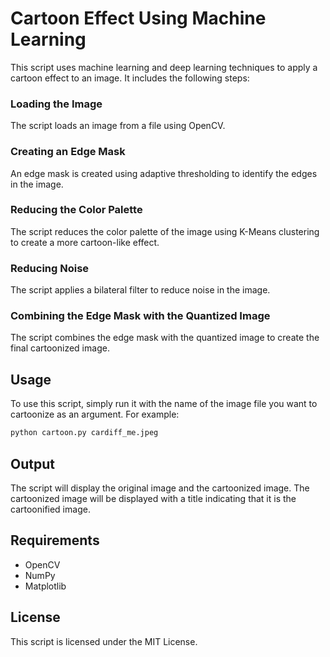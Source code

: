 # Cartoon Effect Using Machine Learning

This script uses machine learning and deep learning techniques to apply a cartoon effect to an image. It includes the following steps:

### Loading the Image
The script loads an image from a file using OpenCV.

### Creating an Edge Mask
An edge mask is created using adaptive thresholding to identify the edges in the image.

### Reducing the Color Palette
The script reduces the color palette of the image using K-Means clustering to create a more cartoon-like effect.

### Reducing Noise
The script applies a bilateral filter to reduce noise in the image.

### Combining the Edge Mask with the Quantized Image
The script combines the edge mask with the quantized image to create the final cartoonized image.

## Usage
To use this script, simply run it with the name of the image file you want to cartoonize as an argument. For example:
```bash
python cartoon.py cardiff_me.jpeg
```
## Output
The script will display the original image and the cartoonized image. The cartoonized image will be displayed with a title indicating that it is the cartoonified image.

## Requirements
- OpenCV
- NumPy
- Matplotlib

## License
This script is licensed under the MIT License.
